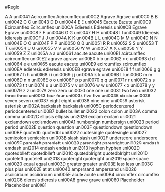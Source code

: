 #Reglo

A			A		uni0041
Acircumflex		Acircumflex	uni00C2
Agrave			Agrave		uni00C0
B			B		uni0042
C			C		uni0043
D			D		uni0044
E			E		uni0045
Eacute			Eacute		uni00C9
Ecircumflex		Ecircumflex	uni00CA
Edieresis		Edieresis	uni00CB
Egrave			Egrave		uni00C8
F			F		uni0046
G			G		uni0047
H			H		uni0048
I			I		uni0049
Idieresis		Idieresis	uni00CF
J			J		uni004A
K			K		uni004B
L			L		uni004C
M			M		uni004D
N			N		uni004E
O			O		uni004F
P			P		uni0050
Q			Q		uni0051
R			R		uni0052
S			S		uni0053
T			T		uni0054
U			U		uni0055
V			V		uni0056
W			W		uni0057
X			X		uni0058
Y			Y		uni0059
Z			Z		uni005A
a			a		uni0061
aacute			aacute		uni00E1
acircumflex		acircumflex	uni00E2
agrave			agrave		uni00E0
b			b		uni0062
c			c		uni0063
d			d		uni0064
e			e		uni0065
eacute			eacute		uni00E9
ecircumflex		ecircumflex	uni00EA
edieresis		edieresis	uni00EB
egrave			egrave		uni00E8
f			f		uni0066
g			g		uni0067
h			h		uni0068
i			i		uni0069
j			j		uni006A
k			k		uni006B
l			l		uni006C
m			m		uni006D
n			n		uni006E
o			o		uni006F
p			p		uni0070
q			q		uni0071
r			r		uni0072
s			s		uni0073
t			t		uni0074
u			u		uni0075
v	v	uni0076
w	w	uni0077
x	x	uni0078
y	y	uni0079
z	z	uni007A
zero	zero	uni0030
one	one	uni0031
two	two	uni0032
three	three	uni0033
four	four	uni0034
five	five	uni0035
six	six	uni0036
seven	seven	uni0037
eight	eight	uni0038
nine	nine	uni0039
asterisk	asterisk	uni002A
backslash	backslash	uni005C
periodcentered	periodcentered	uni00B7
bullet	bullet	uni2022
colon	colon	uni003A
comma	comma	uni002C
ellipsis	ellipsis	uni2026
exclam	exclam	uni0021
exclamdown	exclamdown	uni00A1
numbersign	numbersign	uni0023
period	period	uni002E
question	question	uni003F
questiondown	questiondown	uni00BF
quotedbl	quotedbl	uni0022
quotesingle	quotesingle	uni0027
semicolon	semicolon	uni003B
slash	slash	uni002F
underscore	underscore	uni005F
parenleft	parenleft	uni0028
parenright	parenright	uni0029
emdash	emdash	uni2014
endash	endash	uni2013
hyphen	hyphen	uni002D
quotedblleft	quotedblleft	uni201C
quotedblright	quotedblright	uni201D
quoteleft	quoteleft	uni2018
quoteright	quoteright	uni2019
space	space	uni0020
equal	equal	uni003D
greater	greater	uni003E
less	less	uni003C
plus	plus	uni002B
at	at	uni0040
ampersand	ampersand	uni0026
asciicircum	asciicircum	uni005E
acute	acute	uni00B4
circumflex	circumflex	uni02C6
dieresis	dieresis	uni00A8
grave	grave	uni0060
Placeholder Placeholder uni0081
